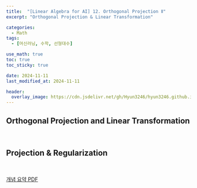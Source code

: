 ```yaml
---
title:  "[Linear Algebra for AI] 12. Orthogonal Projection Ⅱ"
excerpt: "Orthogonal Projection & Linear Transformation"

categories:
  - Math
tags:
  - [머신러닝, 수학, 선형대수]

use_math: true
toc: true
toc_sticky: true

date: 2024-11-11
last_modified_at: 2024-11-11

header:
  overlay_image: https://cdn.jsdelivr.net/gh/Hyun3246/hyun3246.github.io@master/image/overlay image/Linear Algebra for AI.png
---
```

## Orthogonal Projection and Linear Transformation

<br/>

## Projection & Regularization

<br/>

[개념 요약 PDF](https://github.com/Hyun3246/Code-Warehouse/blob/540ea1975156e50706d3fa0b7a11e61915f5c0ce/Linear%20Algebra%20for%20AI/12.%20Orthogonal%20Projection%20%E2%85%A1.pdf)
